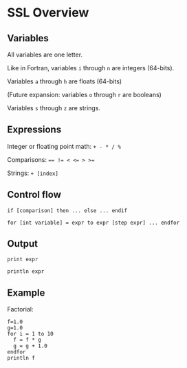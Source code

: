 # SSL Overview

## Variables

All variables are one letter.

Like in Fortran, variables `i` through `n` are integers (64-bits). 

Variables `a` through `h` are floats (64-bits)

(Future expansion: variables `o` through `r` are booleans)

Variables `s` through `z` are strings.

## Expressions

Integer or floating point math: `+ - * / %`

Comparisons: `== != < <= > >=`

Strings: `+ [index]`


## Control flow

`if [comparison] then ... else ... endif`

`for [int variable] = expr to expr [step expr] ... endfor`


## Output

`print expr`

`println expr`



## Example

Factorial:

```
f=1.0
g=1.0
for i = 1 to 10
  f = f * g
  g = g + 1.0
endfor
println f
```
